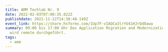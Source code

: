 ```yaml
---
title: AMM Techlab Nr. 9
date: 2022-02-03T07:00:35.822Z
publishdate: 2021-11-12T14:38:48.149Z
event_link: https://share.hsforms.com/1Up7F-vIAQCa3lrYU41HJrQ48awa
summary: 09:00 bis 17:00 Uhr Das Application Migration and Modernization Techlab
  wird remote durchgeführt.
tags:
  - amm
---
```

